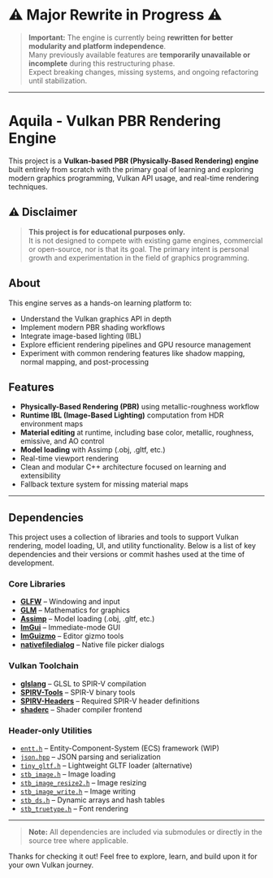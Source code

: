 # ⚠️ Major Rewrite in Progress ⚠️

> **Important:** The engine is currently being **rewritten for better modularity and platform independence**.  
> Many previously available features are **temporarily unavailable or incomplete** during this restructuring phase.  
> Expect breaking changes, missing systems, and ongoing refactoring until stabilization.

---

# Aquila - Vulkan PBR Rendering Engine

This project is a **Vulkan-based PBR (Physically-Based Rendering) engine** built entirely from scratch with the primary goal of learning and exploring modern graphics programming, Vulkan API usage, and real-time rendering techniques.

## ⚠️ Disclaimer

> **This project is for educational purposes only.**  
> It is not designed to compete with existing game engines, commercial or open-source, nor is that its goal. The primary intent is personal growth and experimentation in the field of graphics programming.


## About

This engine serves as a hands-on learning platform to:

- Understand the Vulkan graphics API in depth
- Implement modern PBR shading workflows
- Integrate image-based lighting (IBL)
- Explore efficient rendering pipelines and GPU resource management
- Experiment with common rendering features like shadow mapping, normal mapping, and post-processing

## Features

- **Physically-Based Rendering (PBR)** using metallic-roughness workflow
- **Runtime IBL (Image-Based Lighting)** computation from HDR environment maps
- **Material editing** at runtime, including base color, metallic, roughness, emissive, and AO control
- **Model loading** with Assimp (.obj, .gltf, etc.)
- Real-time viewport rendering
- Clean and modular C++ architecture focused on learning and extensibility
- Fallback texture system for missing material maps
---

## Dependencies

This project uses a collection of libraries and tools to support Vulkan rendering, model loading, UI, and utility functionality. Below is a list of key dependencies and their versions or commit hashes used at the time of development.

### Core Libraries

- [**GLFW**](https://github.com/glfw/glfw) – Windowing and input
- [**GLM**](https://github.com/g-truc/glm) – Mathematics for graphics
- [**Assimp**](https://github.com/assimp/assimp) – Model loading (.obj, .gltf, etc.)
- [**ImGui**](https://github.com/ocornut/imgui) – Immediate-mode GUI
- [**ImGuizmo**](https://github.com/CedricGuillemet/ImGuizmo) – Editor gizmo tools
- [**nativefiledialog**](https://github.com/mlabbe/nativefiledialog) – Native file picker dialogs

### Vulkan Toolchain

- [**glslang**](https://github.com/KhronosGroup/glslang) – GLSL to SPIR-V compilation
- [**SPIRV-Tools**](https://github.com/KhronosGroup/SPIRV-Tools) – SPIR-V binary tools
- [**SPIRV-Headers**](https://github.com/KhronosGroup/SPIRV-Headers) – Required SPIR-V header definitions
- [**shaderc**](https://github.com/google/shaderc) – Shader compiler frontend

### Header-only Utilities

- [`entt.h`](https://github.com/skypjack/entt) – Entity-Component-System (ECS) framework (WIP)
- [`json.hpp`](https://github.com/nlohmann/json) – JSON parsing and serialization
- [`tiny_gltf.h`](https://github.com/syoyo/tinygltf) – Lightweight GLTF loader (alternative)
- [`stb_image.h`](https://github.com/nothings/stb) – Image loading
- [`stb_image_resize2.h`](https://github.com/nothings/stb) – Image resizing
- [`stb_image_write.h`](https://github.com/nothings/stb) – Image writing
- [`stb_ds.h`](https://github.com/nothings/stb) – Dynamic arrays and hash tables
- [`stb_truetype.h`](https://github.com/nothings/stb) – Font rendering

---

> **Note:** All dependencies are included via submodules or directly in the source tree where applicable.

Thanks for checking it out! Feel free to explore, learn, and build upon it for your own Vulkan journey.
